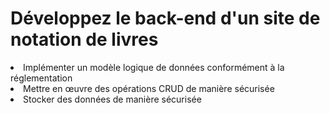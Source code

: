 <h1>Développez le back-end d'un site de notation de livres</h1>

<li>Implémenter un modèle logique de données conformément à la réglementation</br>
<li>Mettre en œuvre des opérations CRUD de manière sécurisée</br>
<li>Stocker des données de manière sécurisée

